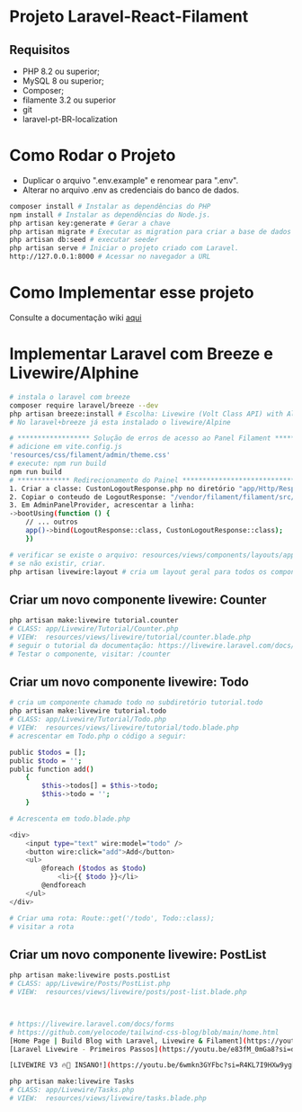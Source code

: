 # Projeto Laravel-React-Filament
## Requisitos

* PHP 8.2 ou superior;
* MySQL 8 ou superior;
* Composer;
* filamente 3.2 ou superior
* git
* laravel-pt-BR-localization

# Como Rodar o Projeto

* Duplicar o arquivo ".env.example" e renomear para ".env".
* Alterar no arquivo .env as credenciais do banco de dados.
```sh
composer install # Instalar as dependências do PHP
npm install # Instalar as dependências do Node.js.
php artisan key:generate # Gerar a chave
php artisan migrate # Executar as migration para criar a base de dados e as tabelas.
php artisan db:seed # executar seeder
php artisan serve # Iniciar o projeto criado com Laravel.
http://127.0.0.1:8000 # Acessar no navegador a URL
```
# Como Implementar esse projeto
Consulte a documentação wiki [aqui](https://github.com/mazera3/Laravel-React-Filament/wiki)

# Implementar Laravel com Breeze e Livewire/Alphine
```sh
# instala o laravel com breeze
composer require laravel/breeze --dev
php artisan breeze:install # Escolha: Livewire (Volt Class API) with Alpine 
# No laravel+breeze já esta instalado o livewire/Alpine

# ****************** Solução de erros de acesso ao Panel Filament ****************************
# adicione em vite.config.js
'resources/css/filament/admin/theme.css'
# execute: npm run build
npm run build
# ************* Redirecionamento do Painel **************************************************
1. Criar a classe: CustonLogoutResponse.php no diretório "app/Http/Responses/"
2. Copiar o conteudo de LogoutResponse: "/vendor/filament/filament/src/Http/Responses/Auth/LogoutResponse.php"
3. Em AdminPanelProvider, acrescentar a linha: 
->bootUsing(function () {
    // ... outros
    app()->bind(LogoutResponse::class, CustonLogoutResponse::class); 
    })

# verificar se existe o arquivo: resources/views/components/layouts/app.blade.php
# se não existir, criar.
php artisan livewire:layout # cria um layout geral para todos os componentes
```
## Criar um novo componente livewire: Counter 
```sh
php artisan make:livewire tutorial.counter
# CLASS: app/Livewire/Tutorial/Counter.php
# VIEW:  resources/views/livewire/tutorial/counter.blade.php
# seguir o tutorial da documentação: https://livewire.laravel.com/docs/quickstart
# Testar o componente, visitar: /counter
```
## Criar um novo componente livewire: Todo
```sh
# cria um componente chamado todo no subdiretório tutorial.todo
php artisan make:livewire tutorial.todo
# CLASS: app/Livewire/Tutorial/Todo.php
# VIEW:  resources/views/livewire/tutorial/todo.blade.php
# acrescentar em Todo.php o código a seguir:

public $todos = [];
public $todo = '';
public function add()
    {
        $this->todos[] = $this->todo;
        $this->todo = '';
    }

# Acrescenta em todo.blade.php

<div>
    <input type="text" wire:model="todo" /> 
    <button wire:click="add">Add</button>
    <ul>
        @foreach ($todos as $todo)
            <li>{{ $todo }}</li>
        @endforeach
    </ul>
</div>

# Criar uma rota: Route::get('/todo', Todo::class);
# visitar a rota
```
## Criar um novo componente livewire: PostList
```sh
php artisan make:livewire posts.postList
# CLASS: app/Livewire/Posts/PostList.php
# VIEW:  resources/views/livewire/posts/post-list.blade.php



# https://livewire.laravel.com/docs/forms
# https://github.com/yelocode/tailwind-css-blog/blob/main/home.html
[Home Page | Build Blog with Laravel, Livewire & Filament](https://youtu.be/nGyowsfRY5s?si=Xe5k_8V_G3ygWXrz)
[Laravel Livewire - Primeiros Passos](https://youtu.be/e83fM_0mGa8?si=dZqEY3iDk7oRv9N7)

[LIVEWIRE V3 🔥🐘 INSANO!](https://youtu.be/6wmkn3GYFbc?si=R4KL7I9HXw9yghWq)

php artisan make:livewire Tasks
# CLASS: app/Livewire/Tasks.php
# VIEW:  resources/views/livewire/tasks.blade.php